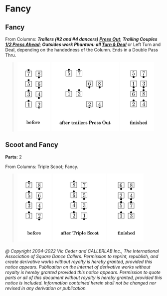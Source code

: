 
# Fancy

## Fancy

From Columns: ***Trailers (#2 and #4 dancers)
[Press Out](../c1/press.md)***;
***Trailing Couples [1/2 Press Ahead](../c1/press.md)***;
***Outsides work Phantom: all
[Turn & Deal](../a1/turn_and_deal.md)***
or Left Turn and Deal, depending on the handedness of the Column.
Ends in a Double Pass Thru.

> 
> ![alt](fancy-1.png)
> ![alt](fancy-2.png)
> ![alt](fancy-3.png)
> 
 
## Scoot and Fancy

**Parts:** 2  

From Columns: Triple Scoot; Fancy.

> 
> ![alt](fancy-4.png)
> ![alt](fancy-5.png)
> ![alt](fancy-6.png)
> 
###### @ Copyright 2004-2022 Vic Ceder and CALLERLAB Inc., The International Association of Square Dance Callers. Permission to reprint, republish, and create derivative works without royalty is hereby granted, provided this notice appears. Publication on the Internet of derivative works without royalty is hereby granted provided this notice appears. Permission to quote parts or all of this document without royalty is hereby granted, provided this notice is included. Information contained herein shall not be changed nor revised in any derivation or publication.

<!-- Parts
Fancy1
Fancy2
Fancy3
-->